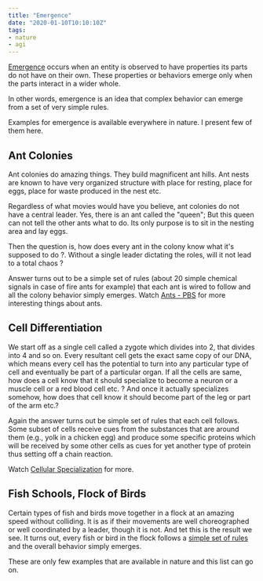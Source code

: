 ```yaml
---
title: "Emergence"
date: "2020-01-10T10:10:10Z"
tags:
- nature
- agi
---
```


[Emergence](https://en.wikipedia.org/wiki/Emergence) occurs when an entity is observed to have properties its parts do not have on their own. These properties or behaviors emerge only when the parts interact in a wider whole.

In other words, emergence is an idea that complex behavior can emerge from a set of very simple rules.

Examples for emergence is available everywhere in nature. I present few of them here.

## Ant Colonies

Ant colonies do amazing things. They build magnificent ant hills. Ant nests are known to have very organized structure with place for resting, place for eggs, place for waste produced in the nest etc.

Regardless of what movies would have you believe, ant colonies do not have a central leader. Yes, there is an ant called the "queen"; But this queen can not tell the other ants what to do. Its only purpose is to sit in the nesting area and lay eggs.

Then the question is, how does every ant in the colony know what it's supposed to do ?. Without a single leader dictating the roles, will it not lead to a total chaos ?

Answer turns out to be a simple set of rules (about 20 simple chemical signals in case of fire ants for example) that each ant is wired to follow and all the colony behavior simply emerges. Watch [Ants - PBS](https://www.youtube.com/watch?v=5HKl8Luuotw&feature=results_main&playnext=1&list=PLB42F5F70CBDFD142) for more interesting things about ants.

## Cell Differentiation

We start off as a single cell called a zygote which divides into 2, that divides into 4 and so on. Every resultant cell gets the exact same copy of our DNA, which means every cell has the potential to turn into any particular type of cell and eventually be part of a particular organ. If all the cells are same, how does a cell know that it should specialize to become a neuron or a muscle cell or a red blood cell etc. ? And once it actually specializes somehow, how does that cell know it should become part of the leg or part of the arm etc.?

Again the answer turns out be simple set of rules that each cell follows. Some subset of cells receive cues from the substances that are around them (e.g., yolk in a chicken egg) and produce some specific proteins which will be received by some other cells as cues for yet another type of protein thus setting off a chain reaction.

Watch [Cellular Specialization](https://www.youtube.com/watch?v=YtvL-LQlPrU) for more.

## Fish Schools, Flock of Birds

Certain types of fish and birds move together in a flock at an amazing speed without colliding. It is as if their movements are well choreographed or well coordinated by a leader, though it is not. And tet this is the result we see. It turns out, every fish or bird in the flock follows a [simple set of rules](https://en.wikipedia.org/wiki/Shoaling_and_schooling#Mathematical_models) and the overall behavior simply emerges.

These are only few examples that are available in nature and this list can go on.

